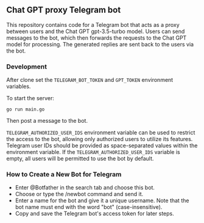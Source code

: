## Chat GPT proxy Telegram bot
This repository contains code for a Telegram bot that acts as a proxy between users and the Chat GPT gpt-3.5-turbo model.
Users can send messages to the bot, which then forwards the requests to the Chat GPT model for processing.
The generated replies are sent back to the users via the bot.

### Development
After clone set the `TELEGRAM_BOT_TOKEN` and `GPT_TOKEN` environment variables.

To start the server:
```
go run main.go
```
Then post a message to the bot.

`TELEGRAM_AUTHORIZED_USER_IDS` environment variable can be used to restrict the access to the bot, allowing only authorized users to utilize its features.
Telegram user IDs should be provided as space-separated values within the environment variable. 
If the `TELEGRAM_AUTHORIZED_USER_IDS` variable is empty, all users will be permitted to use the bot by default.

### How to Create a New Bot for Telegram
- Enter @Botfather in the search tab and choose this bot.
- Choose or type the /newbot command and send it.
- Enter a name for the bot and give it a unique username. Note that the bot name must end with the word "bot" (case-insensitive).
- Copy and save the Telegram bot's access token for later steps.